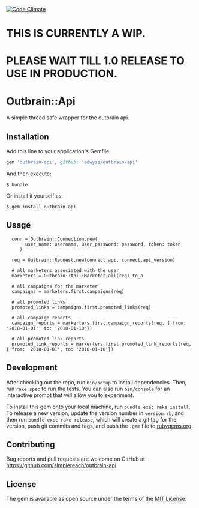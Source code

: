 [![Code Climate](https://codeclimate.com/github/simplereach/outbrain-api/badges/gpa.svg)](https://codeclimate.com/github/simplereach/outbrain-api)

# THIS IS CURRENTLY A WIP.
# PLEASE WAIT TILL 1.0 RELEASE TO USE IN PRODUCTION.


# Outbrain::Api

A simple thread safe wrapper for the outbrain api.

## Installation

Add this line to your application's Gemfile:

```ruby
gem 'outbrain-api', github: 'adwyze/outbrain-api'
```

And then execute:

    $ bundle

Or install it yourself as:

    $ gem install outbrain-api

## Usage

 ```
   conn = Outbrain::Connection.new(
        user_name: username, user_password: password, token: token
      )

   req = Outbrain::Request.new(connect.api, connect.api_version)

   # all marketers associated with the user
   marketers = Outbrain::Api::Marketer.all(req).to_a

   # all campaigns for the marketer
   campaigns = marketers.first.campaigns(req)

   # all promoted links
   promoted_links = campaigns.first.promoted_links(req)

   # all campaign reports
   campaign_reports = markerters.first.campaign_reports(req, { from: '2018-01-01', to: '2018-01-10'})

   # all promoted link reports
   promoted_link_reports = markerters.first.promoted_link_reports(req, { from: '2018-01-01', to: '2018-01-10'})
```

## Development

After checking out the repo, run `bin/setup` to install dependencies. Then, run `rake spec` to run the tests. You can also run `bin/console` for an interactive prompt that will allow you to experiment.

To install this gem onto your local machine, run `bundle exec rake install`. To release a new version, update the version number in `version.rb`, and then run `bundle exec rake release`, which will create a git tag for the version, push git commits and tags, and push the `.gem` file to [rubygems.org](https://rubygems.org).

## Contributing

Bug reports and pull requests are welcome on GitHub at https://github.com/simplereach/outbrain-api.


## License

The gem is available as open source under the terms of the [MIT License](http://opensource.org/licenses/MIT).

